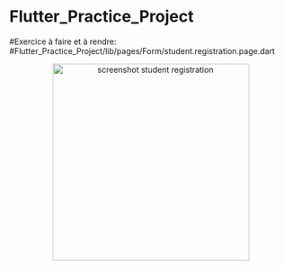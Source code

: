 # Flutter_Practice_Project

#Exercice à faire et à rendre:
#Flutter_Practice_Project/lib/pages/Form/student.registration.page.dart

<p align="center">
  <img src="screenshot.jpeg" width="350" alt="screenshot student registration">
</p>
